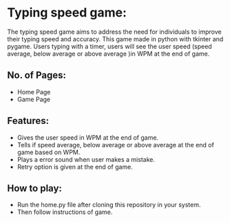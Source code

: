 # Typing speed game:
The typing speed game aims to address the need for individuals to improve their typing speed and accuracy.
This game made in python with tkinter and pygame. 
Users typing with a timer, users will see the user speed (speed average, below average or above average )in WPM at the end of game.
## No. of Pages: 
* Home Page
* Game Page
## Features:
* Gives the user speed in WPM at the end of game.
* Tells if speed average, below average or above average at the end of game based on WPM.
* Plays a error sound when user makes a mistake.
* Retry option is given at the end of game.
## How to play:
* Run the home.py file after cloning this repository in your system.
* Then follow instructions of game. 